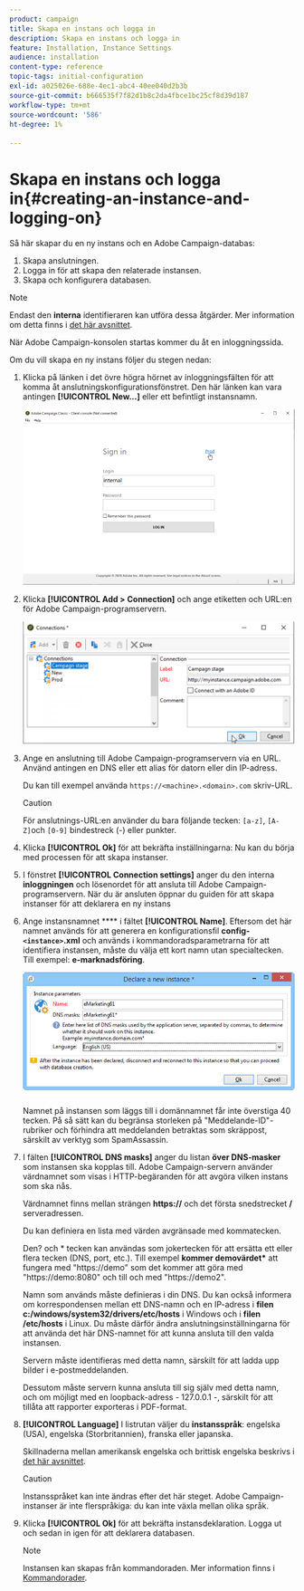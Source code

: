 ```yaml
---
product: campaign
title: Skapa en instans och logga in
description: Skapa en instans och logga in
feature: Installation, Instance Settings
audience: installation
content-type: reference
topic-tags: initial-configuration
exl-id: a025026e-688e-4ec1-abc4-40ee040d2b3b
source-git-commit: b666535f7f82d1b8c2da4fbce1bc25cf8d39d187
workflow-type: tm+mt
source-wordcount: '586'
ht-degree: 1%

---
```


# Skapa en instans och logga in{#creating-an-instance-and-logging-on}



Så här skapar du en ny instans och en Adobe Campaign-databas:

1. Skapa anslutningen.
1. Logga in för att skapa den relaterade instansen.
1. Skapa och konfigurera databasen.

>[!NOTE]
>
>Endast den **interna** identifieraren kan utföra dessa åtgärder. Mer information om detta finns i [det här avsnittet](../../installation/using/configuring-campaign-server.md#internal-identifier).

När Adobe Campaign-konsolen startas kommer du åt en inloggningssida.

Om du vill skapa en ny instans följer du stegen nedan:

1. Klicka på länken i det övre högra hörnet av inloggningsfälten för att komma åt anslutningskonfigurationsfönstret. Den här länken kan vara antingen **[!UICONTROL New...]** eller ett befintligt instansnamn.

   ![](assets/s_ncs_install_define_connection_01.png)

1. Klicka **[!UICONTROL Add > Connection]** och ange etiketten och URL:en för Adobe Campaign-programservern.

   ![](assets/s_ncs_install_define_connection_02.png)

1. Ange en anslutning till Adobe Campaign-programservern via en URL. Använd antingen en DNS eller ett alias för datorn eller din IP-adress.

   Du kan till exempel använda `https://<machine>.<domain>.com` skriv-URL.

   >[!CAUTION]
   >
   >För anslutnings-URL:en använder du bara följande tecken: `[a-z]`, `[A-Z]`och `[0-9]` bindestreck (-) eller punkter.

1. Klicka **[!UICONTROL Ok]** för att bekräfta inställningarna: Nu kan du börja med processen för att skapa instanser.
1. I fönstret **[!UICONTROL Connection settings]** anger du den interna **inloggningen** och lösenordet för att ansluta till Adobe Campaign-programservern. När du är ansluten öppnar du guiden för att skapa instanser för att deklarera en ny instans
1. Ange instansnamnet **** i fältet **[!UICONTROL Name]**. Eftersom det här namnet används för att generera en konfigurationsfil **config-`<instance>`.xml** och används i kommandoradsparametrarna för att identifiera instansen, måste du välja ett kort namn utan specialtecken. Till exempel: **e-marknadsföring**.

   ![](assets/s_ncs_install_create_instance.png)

   Namnet på instansen som läggs till i domännamnet får inte överstiga 40 tecken. På så sätt kan du begränsa storleken på &quot;Meddelande-ID&quot;-rubriker och förhindra att meddelanden betraktas som skräppost, särskilt av verktyg som SpamAssassin.

1. I fälten **[!UICONTROL DNS masks]** anger du listan **över DNS-masker** som instansen ska kopplas till. Adobe Campaign-servern använder värdnamnet som visas i HTTP-begäranden för att avgöra vilken instans som ska nås.

   Värdnamnet finns mellan strängen **https://** och det första snedstrecket **/** serveradressen.

   Du kan definiera en lista med värden avgränsade med kommatecken.

   Den? och &#42; tecken kan användas som jokertecken för att ersätta ett eller flera tecken (DNS, port, etc.). Till exempel **kommer demovärdet&#42;** att fungera med &quot;https://demo&quot; som det kommer att göra med &quot;https://demo:8080&quot; och till och med &quot;https://demo2&quot;.

   Namn som används måste definieras i din DNS. Du kan också informera om korrespondensen mellan ett DNS-namn och en IP-adress i **filen c:/windows/system32/drivers/etc/hosts** i Windows och i **filen /etc/hosts** i Linux. Du måste därför ändra anslutningsinställningarna för att använda det här DNS-namnet för att kunna ansluta till den valda instansen.

   Servern måste identifieras med detta namn, särskilt för att ladda upp bilder i e-postmeddelanden.

   Dessutom måste servern kunna ansluta till sig själv med detta namn, och om möjligt med en loopback-adress - 127.0.0.1 -, särskilt för att tillåta att rapporter exporteras i PDF-format.

1. **[!UICONTROL Language]** I listrutan väljer du **instansspråk**: engelska (USA), engelska (Storbritannien), franska eller japanska.

   Skillnaderna mellan amerikansk engelska och brittisk engelska beskrivs i [det här avsnittet](../../platform/using/adobe-campaign-workspace.md#date-and-time).

   >[!CAUTION]
   >
   >Instansspråket kan inte ändras efter det här steget. Adobe Campaign-instanser är inte flerspråkiga: du kan inte växla mellan olika språk.

1. Klicka **[!UICONTROL Ok]** för att bekräfta instansdeklaration. Logga ut och sedan in igen för att deklarera databasen.

   >[!NOTE]
   >
   >Instansen kan skapas från kommandoraden. Mer information finns i [Kommandorader](../../installation/using/command-lines.md).
